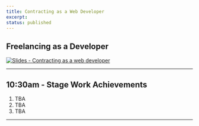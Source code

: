 ```yaml
---
title: Contracting as a Web Developer
excerpt: 
status: published
---
```


## Freelancing as a Developer

[![Slides - Contracting as a web developer](/images/slides/contracting.png)](https://sait-wbdv.github.io/slides/w23/cpnt-265/contracting.html)

---

## 10:30am - Stage Work Achievements
1. TBA
2. TBA
3. TBA

---